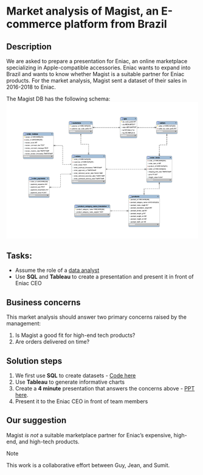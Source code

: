 # Market analysis of Magist, an E-commerce platform from Brazil
## Description
We are asked to prepare a presentation for Eniac, an online marketplace specializing in Apple-compatible accessories. Eniac wants to expand into Brazil and wants to know whether Magist is a suitable partner for Eniac products. For the market analysis, Magist sent a dataset of their sales in 2016-2018 to Eniac. 

The Magist DB has the following schema:
![My Image](images/magist_schema.png)

## Tasks:
- Assume the role of a <ins>data analyst<ins>
- Use **SQL** and **Tableau** to create a presentation and present it in front of Eniac CEO

## Business concerns 
This market analysis should answer two primary concerns raised by the management:
1. Is Magist a good fit for high-end tech products?
2. Are orders delivered on time?

## Solution steps
1. We first use **SQL** to create datasets - [Code here](code/SQL_code_final.sql)
2. Use **Tableau** to generate informative charts
3. Create a **4 minute** presentation that answers the concerns above - [PPT here](Magist_ppt.pdf).
4. Present it to the Eniac CEO in front of team members

## Our suggestion
Magist _is not_ a suitable marketplace partner for Eniac’s expensive, high-end, and high-tech products.

> [!NOTE]
> This work is a collaborative effort between Guy, Jean, and Sumit.

